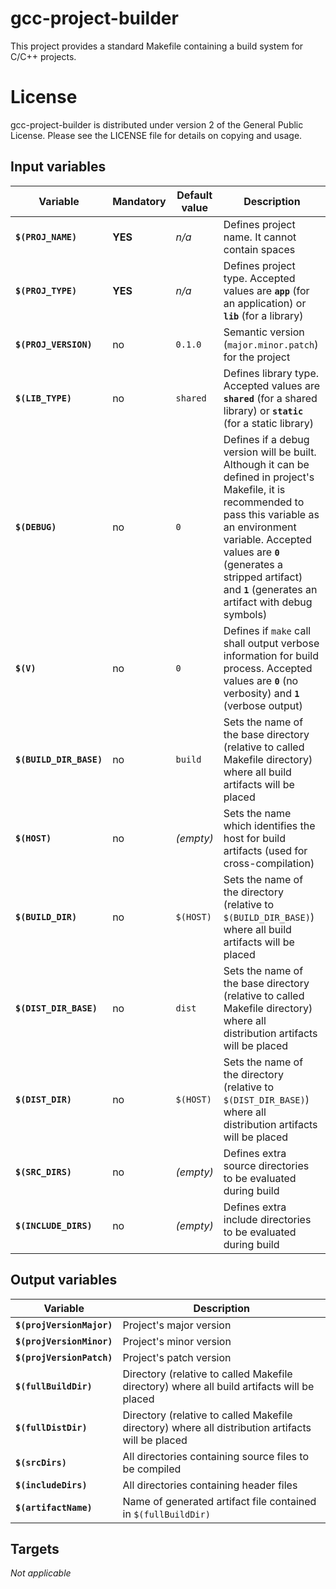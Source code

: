 # gcc-project-builder

This project provides a standard Makefile containing a build system for C/C++ projects.

# License

gcc-project-builder is distributed under version 2 of the General Public License. Please see the LICENSE file for details on copying and usage.

## Input variables

| Variable                | Mandatory | Default value              | Description                                                                                                                                                                                                                                                                        |
|-------------------------|-----------|----------------------------|------------------------------------------------------------------------------------------------------------------------------------------------------------------------------------------------------------------------------------------------------------------------------------|
| **`$(PROJ_NAME)`**      | **YES**   | _n/a_                      | Defines project name. It cannot contain spaces                                                                                                                                                                                                                                     |
| **`$(PROJ_TYPE)`**      | **YES**   | _n/a_                      | Defines project type. Accepted values are **`app`** (for an application) or **`lib`** (for a library)                                                                                                                                                                              |
| **`$(PROJ_VERSION)`**   | no        | `0.1.0`                    | Semantic version (`major.minor.patch`) for the project                                                                                                                                                                                                                             |
| **`$(LIB_TYPE)`**       | no        | `shared`                   | Defines library type. Accepted values are **`shared`** (for a shared library) or **`static`** (for a static library)                                                                                                                                                               |
| **`$(DEBUG)`**          | no        | `0`                        | Defines if a debug version will be built. Although it can be defined in project's Makefile, it is recommended to pass this variable as an environment variable. Accepted values are **`0`** (generates a stripped artifact) and **`1`** (generates an artifact with debug symbols) |
| **`$(V)`**              | no        | `0`                        | Defines if `make` call shall output verbose information for build process. Accepted values are **`0`** (no verbosity) and **`1`** (verbose output)                                                                                                                                 |
| **`$(BUILD_DIR_BASE)`** | no        | `build`                    | Sets the name of the base directory (relative to called Makefile directory) where all build artifacts will be placed                                                                                                                                                               |
| **`$(HOST)`**           | no        | _(empty)_                  | Sets the name which identifies the host for build artifacts (used for cross-compilation)                                    |
| **`$(BUILD_DIR)`**      | no        | `$(HOST)`                  | Sets the name of the directory (relative to `$(BUILD_DIR_BASE)`) where all build artifacts will be placed                   |
| **`$(DIST_DIR_BASE)`**  | no        | `dist`                     | Sets the name of the base directory (relative to called Makefile directory) where all distribution artifacts will be placed |
| **`$(DIST_DIR)`**       | no        | `$(HOST)`                  | Sets the name of the directory (relative to `$(DIST_DIR_BASE)`) where all distribution artifacts will be placed             |
| **`$(SRC_DIRS)`**       | no        | _(empty)_                  | Defines extra source directories to be evaluated during build                                                               |
| **`$(INCLUDE_DIRS)`**   | no        | _(empty)_                  | Defines extra include directories to be evaluated during build                                                              |

## Output variables

| Variable                  | Description                                                                                             |
|---------------------------|---------------------------------------------------------------------------------------------------------|
| **`$(projVersionMajor)`** | Project's major version                                                                                 |
| **`$(projVersionMinor)`** | Project's minor version                                                                                 |
| **`$(projVersionPatch)`** | Project's patch version                                                                                 |
| **`$(fullBuildDir)`**     | Directory (relative to called Makefile directory) where all build artifacts will be placed              |
| **`$(fullDistDir)`**      | Directory (relative to called Makefile directory) where all distribution artifacts will be placed       |
| **`$(srcDirs)`**          | All directories containing source files to be compiled                                                  |
| **`$(includeDirs)`**      | All directories containing header files                                                                 |
| **`$(artifactName)`**     | Name of generated artifact file contained in `$(fullBuildDir)`                                          |

## Targets

_Not applicable_

